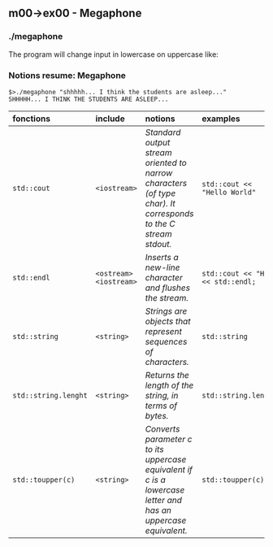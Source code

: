 
## m00->ex00 - Megaphone
### ./megaphone

The program will change input in lowercase on uppercase like:

### Notions resume: Megaphone
```
$>./megaphone "shhhhh... I think the students are asleep..."
SHHHHH... I THINK THE STUDENTS ARE ASLEEP... 
```

|fonctions|include|notions|examples|
|:--|:--|:--|:--|
|`std::cout`| `<iostream>` | _Standard output stream oriented to narrow characters (of type char). It corresponds to the C stream stdout._ |`std::cout << "Hello World"`|
|`std::endl` |`<ostream> <iostream>`|_Inserts a new-line character and flushes the stream._|`std::cout << "HF" << std::endl;`|
|`std::string` | `<string>` | _Strings are objects that represent sequences of characters._|`std::string`  | `std::string str = argv[i];`|
|`std::string.lenght` | `<string>` | _Returns the length of the string, in terms of bytes._</br>|`std::string.lenght` | `str.length()`
|`std::toupper(c)`| `<string>` | _Converts parameter c to its uppercase equivalent if c is a lowercase letter and has an uppercase equivalent._ </br> | `std::toupper(c)` | `std::toupper(c)`
